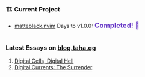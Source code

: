 ### 🏗 Current Project

- [matteblack.nvim](https://github.com/tahayvr/matteblack.nvim) Days to v1.0.0: <span id="countdown" style="font-size:1.3em; color:#6e40c9; font-weight:bold">Completed! 🎉</span>

#

### Latest Essays on [blog.taha.gg](https://blog.taha.gg)

1. <a href='https://blog.taha.gg/essays/digital-cells-digital-hell'>Digital Cells, Digital Hell</a>
2. <a href='https://blog.taha.gg/essays/digital-currents-the-surrender'>Digital Currents: The Surrender</a>

<!--
badges: https://devicon.dev/
Emoji cheatsheet: https://www.webfx.com/tools/emoji-cheat-sheet/
-->
